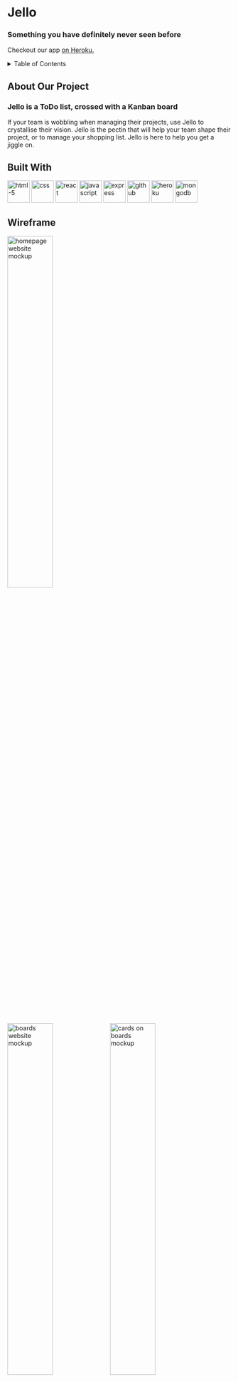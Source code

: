 # Jello
### Something you have definitely never seen before
Checkout our app [on Heroku.](https://jellokanbanboard.herokuapp.com/)

<details>
  <summary>Table of Contents</summary>
  <ol>
    <li>
      <a href="#about-our-project">About Our Project</a>
      <ul>
        <li><a href="#built-with">Built With</a></li>
      </ul>
    </li>![jello1](https://user-images.githubusercontent.com/49797558/183023277-ff6a9234-862f-473e-97ae-212725907a21.gif)

    <li><a href="#wireframe">Wireframe</a></li>
    <li><a href="#blockers">Blockers</a></li>
    <li><a href="#future-features">Future Features</a></li>
    <li><a href="#contributing">Contributing</a></li>
    <li><a href="#acknowledgments">Acknowledgments</a></li>
  </ol>
</details>

## About Our Project
### Jello is a ToDo list, crossed with a  Kanban board
If your team is wobbling when managing their projects, use Jello to crystallise their vision. Jello is the pectin that will help your team shape their project, or to manage your shopping list. Jello is here to help you get a jiggle on.

## Built With
<p>
  <img height=50 alt="html-5" src="https://cdn.jsdelivr.net/gh/devicons/devicon/icons/html5/html5-original.svg" />
  <img height=50 alt="css" src="https://cdn.jsdelivr.net/gh/devicons/devicon/icons/css3/css3-original.svg" />
  <img height=50 alt="react" src="https://cdn.jsdelivr.net/gh/devicons/devicon/icons/react/react-original.svg" />
  <img height=50 alt="javascript" src="https://iconape.com/wp-content/files/nm/371209/svg/371209.svg" />
  <img height=50 alt="express" src="https://w7.pngwing.com/pngs/925/447/png-transparent-express-js-node-js-javascript-mongodb-node-js-text-trademark-logo.png" />
  <img height=50 alt="github" src="https://cdn.jsdelivr.net/gh/devicons/devicon/icons/github/github-original.svg"/>
  <img height=50 alt="heroku" src="https://iconape.com/wp-content/files/xn/371066/svg/371066.svg"/>
  <img height=50 alt="mongodb" src="https://www.kindpng.com/picc/m/385-3850482_mongodb-logo-png-transparent-png.png"/>
</p>

## Wireframe
<p>
  <img width=45% alt="homepage website mockup"src="https://imgur.com/4zmEBRs.png"/>
</p>
<p>
  <img width=45% alt="boards website mockup"src="https://imgur.com/cdLbNif.png"/>
  <img width=45% alt="cards on boards mockup"src="https://imgur.com/zYWOW9X.png"/>
</p>

## In Action
![jello1](https://user-images.githubusercontent.com/49797558/183023326-c3ffe087-26f9-4770-9f62-14bd849e28b7.gif)

## Blockers
We all had some blockers on the way that stopped us working at full pace.
Even though we worked very well as a team, but some problems such as;
  - The dragging and dropping of the cards is a very difficult problem that took a while to implement, because
  - Login logout functionality was difficult to implement just due to the complexity of the app that was there already

## Future Features
#### Efficiency:
The code is still not as efficient as we all would like it to be. Manily the drag and drop features are a little slow and buggy. Streamlining this code would be the first thing that we would all like to see. 
#### More React DnD:
The rearranging of columns is something that would be awesome to have working in the future. 
This would need even more react dnd than is already existing, and is not something I really want to do.
#### Assigning Users to Cards:
Allowing users to assign themselves to a card, as an indication they are completing the task, this would be a two way relational database which is quite difficult to implement
#### Boards That Belong to Multiple Users:
This is another one that would require a lot of supporting code that we did not have time for. The code allowing users to search through a database of other users is also a security risk that we would need to understand further before implementing the feature.

## Contributors
Blake Johnston: <a href="https://github.com/blakejarryd">blakejarryd</a>
Dora Kojevnikov: <a href="https://github.com/feodork">feodork</a>
Cody McCarney: <a href="https://github.com/codester1000">codester1000</a>

## Acknowledgments
React-Beatiful-DND: a great package made harder and not really better by Atlassian.
